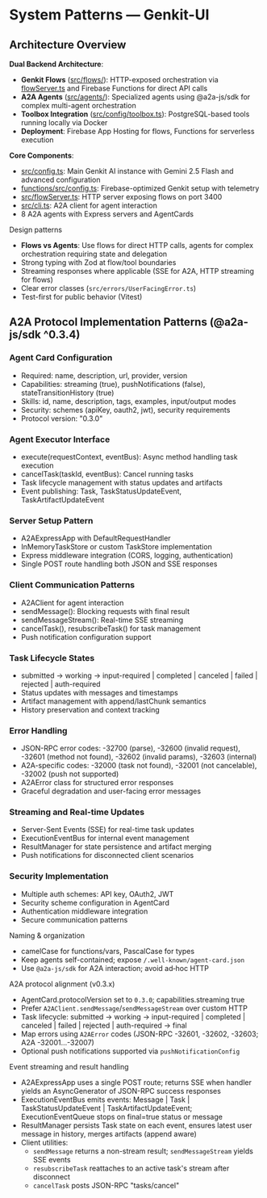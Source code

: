 # System Patterns — Genkit-UI

## Architecture Overview

**Dual Backend Architecture**:

- **Genkit Flows** ([src/flows/](../src/flows/)): HTTP-exposed orchestration via [flowServer.ts](../src/flowServer.ts) and Firebase Functions for direct API calls
- **A2A Agents** ([src/agents/](../src/agents/)): Specialized agents using @a2a-js/sdk for complex multi-agent orchestration
- **Toolbox Integration** ([src/config/toolbox.ts](../src/config/toolbox.ts)): PostgreSQL-based tools running locally via Docker
- **Deployment**: Firebase App Hosting for flows, Functions for serverless execution

**Core Components**:

- [src/config.ts](../src/config.ts): Main Genkit AI instance with Gemini 2.5 Flash and advanced configuration
- [functions/src/config.ts](../functions/src/config.ts): Firebase-optimized Genkit setup with telemetry
- [src/flowServer.ts](../src/flowServer.ts): HTTP server exposing flows on port 3400
- [src/cli.ts](../src/cli.ts): A2A client for agent interaction
- 8 A2A agents with Express servers and AgentCards

Design patterns

- **Flows vs Agents**: Use flows for direct HTTP calls, agents for complex orchestration requiring state and delegation
- Strong typing with Zod at flow/tool boundaries
- Streaming responses where applicable (SSE for A2A, HTTP streaming for flows)
- Clear error classes (`src/errors/UserFacingError.ts`)
- Test-first for public behavior (Vitest)

## A2A Protocol Implementation Patterns (@a2a-js/sdk ^0.3.4)

### Agent Card Configuration

- Required: name, description, url, provider, version
- Capabilities: streaming (true), pushNotifications (false), stateTransitionHistory (true)
- Skills: id, name, description, tags, examples, input/output modes
- Security: schemes (apiKey, oauth2, jwt), security requirements
- Protocol version: "0.3.0"

### Agent Executor Interface

- execute(requestContext, eventBus): Async method handling task execution
- cancelTask(taskId, eventBus): Cancel running tasks
- Task lifecycle management with status updates and artifacts
- Event publishing: Task, TaskStatusUpdateEvent, TaskArtifactUpdateEvent

### Server Setup Pattern

- A2AExpressApp with DefaultRequestHandler
- InMemoryTaskStore or custom TaskStore implementation
- Express middleware integration (CORS, logging, authentication)
- Single POST route handling both JSON and SSE responses

### Client Communication Patterns

- A2AClient for agent interaction
- sendMessage(): Blocking requests with final result
- sendMessageStream(): Real-time SSE streaming
- cancelTask(), resubscribeTask() for task management
- Push notification configuration support

### Task Lifecycle States

- submitted → working → input-required | completed | canceled | failed | rejected | auth-required
- Status updates with messages and timestamps
- Artifact management with append/lastChunk semantics
- History preservation and context tracking

### Error Handling

- JSON-RPC error codes: -32700 (parse), -32600 (invalid request), -32601 (method not found), -32602 (invalid params), -32603 (internal)
- A2A-specific codes: -32000 (task not found), -32001 (not cancelable), -32002 (push not supported)
- A2AError class for structured error responses
- Graceful degradation and user-facing error messages

### Streaming and Real-time Updates

- Server-Sent Events (SSE) for real-time task updates
- ExecutionEventBus for internal event management
- ResultManager for state persistence and artifact merging
- Push notifications for disconnected client scenarios

### Security Implementation

- Multiple auth schemes: API key, OAuth2, JWT
- Security scheme configuration in AgentCard
- Authentication middleware integration
- Secure communication patterns

Naming & organization

- camelCase for functions/vars, PascalCase for types
- Keep agents self-contained; expose `/.well-known/agent-card.json`
- Use `@a2a-js/sdk` for A2A interaction; avoid ad‑hoc HTTP

A2A protocol alignment (v0.3.x)

- AgentCard.protocolVersion set to `0.3.0`; capabilities.streaming true
- Prefer `A2AClient.sendMessage`/`sendMessageStream` over custom HTTP
- Task lifecycle: submitted → working → input-required | completed | canceled | failed | rejected | auth-required → final
- Map errors using `A2AError` codes (JSON-RPC -32601, -32602, -32603; A2A -32001…-32007)
- Optional push notifications supported via `pushNotificationConfig`

Event streaming and result handling

- A2AExpressApp uses a single POST route; returns SSE when handler yields an AsyncGenerator of JSON-RPC success responses
- ExecutionEventBus emits events: Message | Task | TaskStatusUpdateEvent | TaskArtifactUpdateEvent; ExecutionEventQueue stops on final=true status or message
- ResultManager persists Task state on each event, ensures latest user message in history, merges artifacts (append aware)
- Client utilities:
  - `sendMessage` returns a non-stream result; `sendMessageStream` yields SSE events
  - `resubscribeTask` reattaches to an active task's stream after disconnect
  - `cancelTask` posts JSON-RPC "tasks/cancel"
